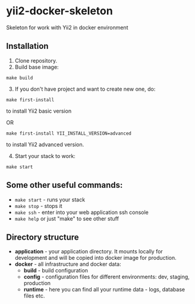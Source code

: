 # yii2-docker-skeleton
Skeleton for work with Yii2 in docker environment

## Installation

1. Clone repository.
2. Build base image:
```
make build
```
3. If you don't have project and want to create new one, do:
```
make first-install
```
to install Yii2 basic version

OR 
```
make first-install YII_INSTALL_VERSION=advanced
```
to install Yii2 advanced version.

4. Start your stack to work:
```
make start
```

## Some other useful commands:
- `make start` - runs your stack
- `make stop` - stops it
- `make ssh` - enter into your web application ssh console
- `make help` or just "make" to see other stuff

## Directory structure

* **application** - your application directory. It mounts locally for development and will be copied into docker image for production.
* **docker** - all infrastructure and docker data:
  * **build** - build configuration
  * **config** - configuration files for different environments: dev, staging, production
  * **runtime** - here you can find all your runtime data - logs, database files etc.